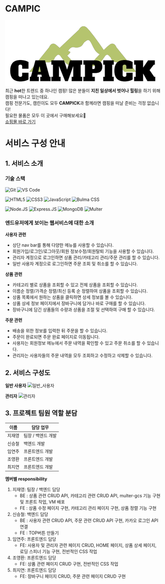 # CAMPIC
![CAMPIC 로고](/logo.png)<br>
최근 **hot**한 트렌드 중 하나인 캠핑! 많은 분들이 **지친 일상에서 벗어나 힐링**을 하기 위해 캠핑을 떠나고 있는데요. <br> 캠핑 전문가도, 캠린이도 모두 **CAMPICK**과 함께라면 캠핑을 떠날 준비는 걱정 없습니다! <br> 필요한 물품은 모두 이 곳에서 구매해보세요🤩<br>
[쇼핑몰 바로 가기](http://kdt-sw2-seoul-team01.elicecoding.com/)

# 서비스 구성 안내
## 1. 서비스 소개
### **기술 스택**
![Git](https://img.shields.io/badge/-Git-black?&style=for-the-badge&logo=git)
![VS Code](https://img.shields.io/badge/-VS%20Code-007ACC?&style=for-the-badge&logo=visual-studio-code)

![HTML5](https://img.shields.io/badge/HTML5-E34F26?&style=for-the-badge&logo=html5&logoColor=white)
![CSS3](https://img.shields.io/badge/CSS3-1572B6?&style=for-the-badge&logo=css3&logoColor=white)
![JavaScript](https://img.shields.io/badge/JavaScript-f1e05a?&style=for-the-badge&logo=javascript&logoColor=white)
![Bulma CSS](https://img.shields.io/badge/Bulma-00d1b2?&style=for-the-badge&logo=bulma&logoColor=white)


![Node.JS](https://img.shields.io/badge/node.js%20-%2343853D.svg?&style=for-the-badge&logo=node.js&logoColor=white)
![Express.JS](https://img.shields.io/badge/-Express.JS-57606a?&style=for-the-badge&logo=Express.JS)
![MongoDB](https://img.shields.io/badge/MongoDB-black?&style=for-the-badge&logo=mongodb&logoColor=green)
![Multer](https://img.shields.io/badge/Multer-black?&style=for-the-badge&logoColor=white)

### **엔드유저에게 보이는 웹서비스에 대한 소개**
**사용자 관련**
  - 상단 nav bar를 통해 다양한 메뉴를 사용할 수 있습니다.
  - 회원가입/로그인/로그아웃/회원 정보수정/회원탈퇴 기능을 사용할 수 있습니다.
  - 관리자 계정으로 로그인하면 상품 관리/카테고리 관리/주문 관리를 할 수 있습니다.
  - 일반 사용자 계정으로 로그인하면 주문 조회 및 취소를 할 수 있습니다.

**상품 관련**
  - 카테고리 별로 상품을 조회할 수 있고 전체 상품을 조회할 수 있습니다.
  - 이름순 정렬/가격순 정렬/최신 등록 순 정렬하여 상품을 조회할 수 있습니다.
  - 상품 목록에서 원하는 상품을 클릭하면 상세 정보를 볼 수 있습니다.
  - 상품 상세 정보 페이지에서 장바구니에 담거나 바로 구매를 할 수 있습니다.
  - 장바구니에 담긴 상품들의 수량과 상품을 조절 및 선택하여 구매 할 수 있습니다.

**주문 관련**
  - 배송을 위한 정보를 입력한 뒤 주문을 할 수 있습니다.
  - 주문이 완료되면 주문 완료 페이지로 이동됩니다.
  - 사용자는 회원정보 메뉴에서 주문 내역을 확인할 수 있고 주문 취소를 할 수 있습니다.
  - 관리자는 사용자들의 주문 내역을 모두 조회하고 수정하고 삭제할 수 있습니다.
## 2. 서비스 구성도
  **일반 사용자**
  ![일반_사용자](/uploads/3da6243b7b9d835582f8e61db6515bf8/일반_사용자.png)
  
  **관리자**
  ![관리자](/uploads/9dbc697e670304083d97ca4f4220e778/관리자.png)<br>
## 3. 프로젝트 팀원 역할 분담
| 이름 | 담당 업무 |
| ------ | ------ |
| 지재영 | 팀장 / 백엔드 개발 |
| 신승철 | 백엔드 개발 |
| 임연주 | 프론트엔드 개발 |
| 조영환 | 프론트엔드 개발 |
| 최지연 | 프론트엔드 개발 |

**멤버별 responsibility**
1. 지재영: 팀장 / 백엔드 담당 
    - BE : 상품 관련 CRUD API, 카테고리 관련 CRUD API, multer-gcs 기능 구현 및 프론트 작업, VM 배포
    - FE : 상품 수정 페이지 구현, 카테고리 관리 페이지 구현, 상품 정렬 기능 구현
2. 신승철: 백엔드 담당
    - BE : 사용자 관련 CRUD API, 주문 관련 CRUD API 구현, 카카오 로그인 API 연결
    - FE : TOP버튼 만들기
3. 임연주: 프론트엔드 담당
    - FE: 사용자 및 관리자 관련 페이지 CRUD, HOME 페이지, 상품 상세 페이지, 로딩 스피너 기능 구현, 전반적인 CSS 작업
4. 조영환: 프론트엔드 담당
    - FE: 상품 관련 페이지 CRUD 구현, 전반적인 CSS 작업
5. 최지연: 프론트엔드 담당
    - FE: 장바구니 페이지 CRUD, 주문 관련 페이지 CRUD 구현
